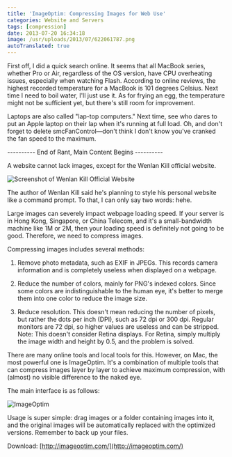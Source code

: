 ```yaml
---
title: 'ImageOptim: Compressing Images for Web Use'
categories: Website and Servers
tags: [compression]
date: 2013-07-20 16:34:18
image: /usr/uploads/2013/07/622061787.png
autoTranslated: true
---
```



First off, I did a quick search online. It seems that all MacBook series, whether Pro or Air, regardless of the OS version, have CPU overheating issues, especially when watching Flash. According to online reviews, the highest recorded temperature for a MacBook is 101 degrees Celsius. Next time I need to boil water, I'll just use it. As for frying an egg, the temperature might not be sufficient yet, but there's still room for improvement.

Laptops are also called "lap-top computers." Next time, see who dares to put an Apple laptop on their lap when it's running at full load. Oh, and don't forget to delete smcFanControl—don't think I don't know you've cranked the fan speed to the maximum.

---------- End of Rant, Main Content Begins ----------

A website cannot lack images, except for the Wenlan Kill official website.

![Screenshot of Wenlan Kill Official Website](/usr/uploads/2013/07/622061787.png)

The author of Wenlan Kill said he's planning to style his personal website like a command prompt. To that, I can only say two words: hehe.

Large images can severely impact webpage loading speed. If your server is in Hong Kong, Singapore, or China Telecom, and it's a small-bandwidth machine like 1M or 2M, then your loading speed is definitely not going to be good. Therefore, we need to compress images.

Compressing images includes several methods:

1. Remove photo metadata, such as EXIF in JPEGs. This records camera information and is completely useless when displayed on a webpage.

2. Reduce the number of colors, mainly for PNG's indexed colors. Since some colors are indistinguishable to the human eye, it's better to merge them into one color to reduce the image size.

3. Reduce resolution. This doesn't mean reducing the number of pixels, but rather the dots per inch (DPI), such as 72 dpi or 300 dpi. Regular monitors are 72 dpi, so higher values are useless and can be stripped. Note: This doesn't consider Retina displays. For Retina, simply multiply the image width and height by 0.5, and the problem is solved.

There are many online tools and local tools for this. However, on Mac, the most powerful one is ImageOptim. It's a combination of multiple tools that can compress images layer by layer to achieve maximum compression, with (almost) no visible difference to the naked eye.

The main interface is as follows:

![ImageOptim](/usr/uploads/2013/07/2934219930.png)

Usage is super simple: drag images or a folder containing images into it, and the original images will be automatically replaced with the optimized versions. Remember to back up your files.

Download: [http://imageoptim.com/](http://imageoptim.com/)
```
